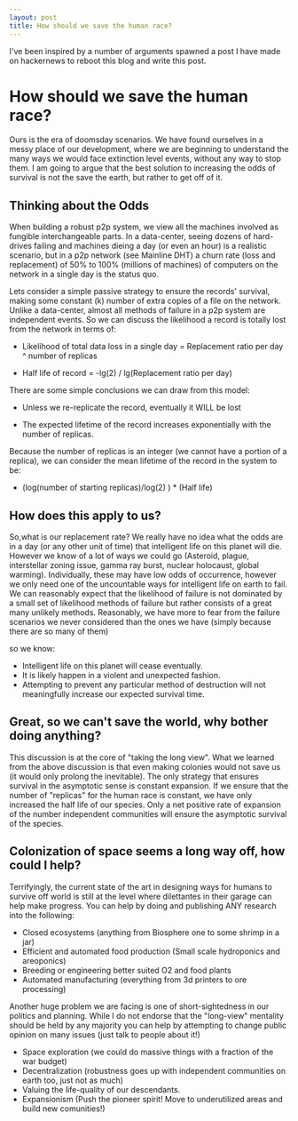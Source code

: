 ```yaml
---
layout: post
title: How should we save the human race?
---
```


I've been inspired by a number of arguments spawned a post I have made on hackernews to reboot this blog and write this post.

How should we save the human race?
==================================

Ours is the era of doomsday scenarios.
We have found ourselves in a messy place of our development, where we are beginning to understand the many ways we would face extinction level events, without any way to stop them.
I am going to argue that the best solution to increasing the odds of survival is not the save the earth, but rather to get off of it.

## Thinking about the Odds

When building a robust p2p system, we view all the machines involved as fungible interchangeable parts.
In a data-center, seeing dozens of hard-drives failing and machines dieing a day (or even an hour) is a realistic scenario, but in a p2p network (see Mainline DHT) a churn rate (loss and replacement) of 50% to 100% (millions of machines) of computers on the network in a single day is the status quo.


Lets consider a simple passive strategy to ensure the records' survival, making some constant (k) number of extra copies of a file on the network.
Unlike a data-center, almost all methods of failure in a p2p system are independent events.
So we can discuss the likelihood a record is totally lost from the network in terms of:

- Likelihood of total data loss in a single day = Replacement ratio per day ^ number of replicas

- Half life of record = -lg(2) / lg(Replacement ratio per day)

There are some simple conclusions we can draw from this model:

- Unless we re-replicate the record, eventually it WILL be lost

- The expected lifetime of the record increases exponentially with the number of replicas.

Because the number of replicas is an integer (we cannot have a portion of a replica), we can consider the mean lifetime of the record in the system to be:

- (log(number of starting replicas)/log(2) ) * (Half life)

## How does this apply to us?

So,what is our replacement rate?
We really have no idea what the odds are in a day (or any other unit of time) that intelligent life on this planet will die.
However we know of a lot of ways we could go (Asteroid, plague, interstellar zoning issue, gamma ray burst, nuclear holocaust, global warming).
Individually, these may have low odds of occurrence, however we only need one of the uncountable ways for intelligent life on earth to fail.
We can reasonably expect that the likelihood of failure is not dominated by a small set of likelihood methods of failure but rather consists of a great many unlikely methods.
Reasonably, we have more to fear from the failure scenarios we never considered than the ones we have (simply because there are so many of them)

so we know:

- Intelligent life on this planet will cease eventually.
- It is likely happen in a violent and unexpected fashion.
- Attempting to prevent any particular method of destruction will not meaningfully increase our expected survival time.

## Great, so we can't save the world, why bother doing anything?

This discussion is at the core of "taking the long view".
What we learned from the above discussion is that even making colonies would not save us (it would only prolong the inevitable).
The only strategy that ensures survival in the asymptotic sense is constant expansion.
If we ensure that the number of "replicas" for the human race is constant, we have only increased the half life of our species.
Only a net positive rate of expansion of the number independent communities will ensure the asymptotic survival of the species.

## Colonization of space seems a long way off, how could I help?

Terrifyingly, the current state of the art in designing ways for humans to survive off world is still at the level where dilettantes in their garage can help make progress.
You can help by doing and publishing ANY research into the following:

- Closed ecosystems (anything from Biosphere one to some shrimp in a jar)
- Efficient and automated food production (Small scale hydroponics and areoponics)
- Breeding or engineering better suited O2 and food plants
- Automated manufacturing (everything from 3d printers to ore processing)

Another huge problem we are facing is one of short-sightedness in our politics and planning.
While I do not endorse that the "long-view" mentality should be held by any majority you can help by attempting to change public opinion on many issues (just talk to people about it!)

- Space exploration (we could do massive things with a fraction of the war budget)
- Decentralization (robustness goes up with independent communities on earth too, just not as much)
- Valuing the life-quality of our descendants.
- Expansionism (Push the pioneer spirit! Move to underutilized areas and build new comunities!)
